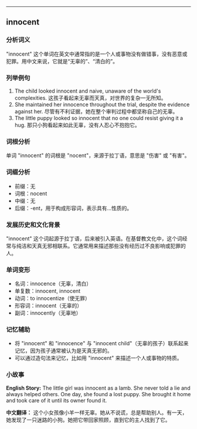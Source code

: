 
---------------
## innocent
### 分析词义
"innocent" 这个单词在英文中通常指的是一个人或事物没有做错事，没有恶意或犯罪。用中文来说，它就是“无辜的”、“清白的”。

### 列举例句
1. The child looked innocent and naive, unaware of the world's complexities. 这孩子看起来无辜而天真，对世界的复杂一无所知。
2. She maintained her innocence throughout the trial, despite the evidence against her. 尽管有不利证据，她在整个审判过程中都坚称自己的无辜。
3. The little puppy looked so innocent that no one could resist giving it a hug. 那只小狗看起来如此无辜，没有人忍心不抱抱它。

### 词根分析
单词 "innocent" 的词根是 "nocent"，来源于拉丁语，意思是 "伤害" 或 "有害"。

### 词缀分析
- 前缀：无
- 词根：nocent
- 中缀：无
- 后缀：-ent，用于构成形容词，表示具有...性质的。

### 发展历史和文化背景
"innocent" 这个词起源于拉丁语，后来被引入英语。在基督教文化中，这个词经常与纯洁和天真无邪相联系。它通常用来描述那些没有经历过不良影响或犯罪的人。

### 单词变形
- 名词：innocence（无辜，清白）
- 单复数：innocent, innocent
- 动词：to innocentize（使无罪）
- 形容词：innocent（无辜的）
- 副词：innocently（无辜地）

### 记忆辅助
- 将 "innocent" 和 "innocence" 与 "innocent child"（无辜的孩子）联系起来记忆，因为孩子通常被认为是天真无邪的。
- 可以通过造句法来记忆，比如用 "innocent" 来描述一个人或事物的特质。

### 小故事
**English Story:**
The little girl was innocent as a lamb. She never told a lie and always helped others. One day, she found a lost puppy. She brought it home and took care of it until its owner found it.

**中文翻译：**
这个小女孩像小羊一样无辜。她从不说谎，总是帮助别人。有一天，她发现了一只迷路的小狗。她把它带回家照顾，直到它的主人找到了它。

